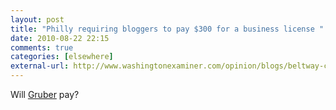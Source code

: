 ```yaml
---
layout: post  
title: "Philly requiring bloggers to pay $300 for a business license "  
date: 2010-08-22 22:15  
comments: true  
categories: [elsewhere]
external-url: http://www.washingtonexaminer.com/opinion/blogs/beltway-confidential/philly-requiring-bloggers-to-pay-300-for-a-business-license-101264664.html
---
```


Will <a href="http://www.daringfireball.net">Gruber</a> pay?
